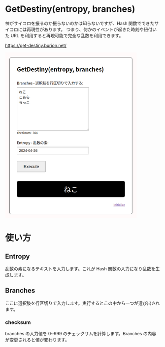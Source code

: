 # GetDestiny(entropy, branches)

神がサイコロを振るのか振らないのかは知らないですが、Hash 関数でできたサイコロには再現性があります。
つまり、何かのイベントが起きた時刻や紐付いた URL を利用すると再現可能で完全な乱数を利用できます。

https://get-destiny.burion.net/

<img src="https://github.com/buri83/get-destiny/blob/main/dist/image.png" height="540px">

# 使い方

## Entropy

乱数の素になるテキストを入力します。これが Hash 関数の入力になり乱数を生成します。

## Branches

ここに選択肢を行区切りで入力します。実行するとこの中から一つが選び出されます。

### checksum

branches の入力値を 0~999 のチェックサムを計算します。Branches の内容が変更されると値が変わります。
